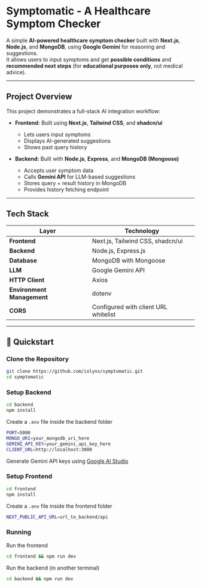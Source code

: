 # Symptomatic - A Healthcare Symptom Checker

A simple **AI-powered healthcare symptom checker** built with **Next.js**, **Node.js**, and **MongoDB**, using **Google Gemini** for reasoning and suggestions.  
It allows users to input symptoms and get **possible conditions** and **recommended next steps** (for **educational purposes only**, not medical advice).  

---

## Project Overview

This project demonstrates a full-stack AI integration workflow:

- **Frontend:** Built using **Next.js**, **Tailwind CSS**, and **shadcn/ui**  
  - Lets users input symptoms  
  - Displays AI-generated suggestions  
  - Shows past query history  

- **Backend:** Built with **Node.js**, **Express**, and **MongoDB (Mongoose)**  
  - Accepts user symptom data  
  - Calls **Gemini API** for LLM-based suggestions  
  - Stores query + result history in MongoDB  
  - Provides history fetching endpoint  

---

## Tech Stack

| Layer | Technology |
|--------|-------------|
| **Frontend** | Next.js, Tailwind CSS, shadcn/ui |
| **Backend** | Node.js, Express.js |
| **Database** | MongoDB with Mongoose |
| **LLM** | Google Gemini API |
| **HTTP Client** | Axios |
| **Environment Management** | dotenv |
| **CORS** | Configured with client URL whitelist |

---

## 🚀 Quickstart

### Clone the Repository

```bash
git clone https://github.com/iolynx/symptomatic.git
cd symptomatic
```

### Setup Backend
```bash
cd backend
npm install
```

Create a `.env` file inside the backend folder
```bash
PORT=5000
MONGO_URI=your_mongodb_uri_here
GEMINI_API_KEY=your_gemini_api_key_here
CLIENT_URL=http://localhost:3000
```
Generate Gemini API keys using [Google AI Studio](https://aistudio.google.com/) 

### Setup Frontend
```bash
cd frontend
npm install
```

Create a `.env` file inside the frontend folder
```bash
NEXT_PUBLIC_API_URL=url_to_backend/api
```

### Running
Run the frontend
```bash
cd frontend && npm run dev
```
Run the backend 
(in another terminal)
```bash
cd backend && npm run dev
```

